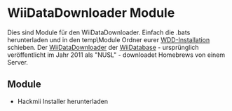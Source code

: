 WiiDataDownloader Module
===================

Dies sind Module für den WiiDataDownloader. Einfach die .bats herunterladen und in den temp\Module Ordner eurer [WDD-Installation](https://github.com/Brawl345/WiiDataDownloader) schieben.
Der [WiiDataDownloader](http://wdd.wiidatabase.de) der [WiiDatabase](http://wiidatabase.de) - ursprünglich veröffentlicht im Jahr 2011 als "NUSL" - downloadet Homebrews von einem Server.


## Module
- Hackmii Installer herunterladen